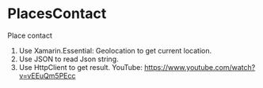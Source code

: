 # PlacesContact
Place contact
1. Use Xamarin.Essential: Geolocation to get current location.
2. Use JSON to read Json string.
3. Use HttpClient to get result.
YouTube: https://www.youtube.com/watch?v=vEEuQm5PEcc
